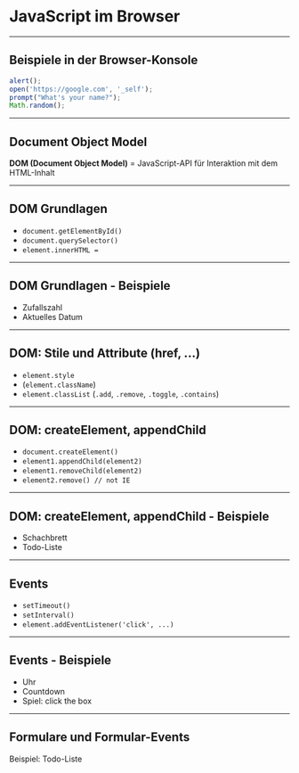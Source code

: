 # JavaScript im Browser

---

## Beispiele in der Browser-Konsole

```js
alert();
open('https://google.com', '_self');
prompt("What's your name?");
Math.random();
```

---

## Document Object Model

**DOM (Document Object Model)** = JavaScript-API für Interaktion mit dem HTML-Inhalt

---

## DOM Grundlagen

- `document.getElementById()`
- `document.querySelector()`
- `element.innerHTML =`

---

## DOM Grundlagen - Beispiele

- Zufallszahl
- Aktuelles Datum

---

## DOM: Stile und Attribute (href, ...)

- `element.style`
- (`element.className`)
- `element.classList` (`.add`, `.remove`, `.toggle`, `.contains`)

---

## DOM: createElement, appendChild

- `document.createElement()`
- `element1.appendChild(element2)`
- `element1.removeChild(element2)`
- `element2.remove() // not IE`

---

## DOM: createElement, appendChild - Beispiele

- Schachbrett
- Todo-Liste

---

## Events

- `setTimeout()`
- `setInterval()`
- `element.addEventListener('click', ...)`

---

## Events - Beispiele

- Uhr
- Countdown
- Spiel: click the box

---

## Formulare und Formular-Events

Beispiel: Todo-Liste
